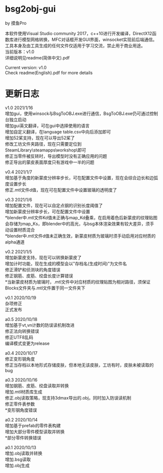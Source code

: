 bsg2obj-gui
=
by 摸鱼Pro  

本软件使用Visual Studio community 2017，c++10进行开发编译，DirectX12函数库进行模型网格转换，MFC对话框开发GUI界面，winsocket实现前后端通信。工具本身及由工具生成的任何文件仅适用于学习交流，禁止用于商业用途。  
当前版本：v1.0  
详细说明见readme(简体中文).pdf  



Current version: v1.0  
Check readme(English).pdf for more details


更新日志
=
v1.0 2021/1/16  
增加gui，使用winsock与BsgToOBJ.exe进行通信，BsgToOBJ.exe仍可通过控制台独立启动  
增加gui英文翻译，可在gui中选择使用的语言  
增加自定义翻译，在language table.csv中向后添加即可  
增加52桨支持，现在可以导出52桨了  
修改工坊文件夹路径，现在只需要定位到SteamLibrary\steamapps\workshop\即可  
修正当零件被反转时，导出模型时没有正确应用的问题  
修正导出的蒙皮表面厚度只有游戏中一半的问题  

v0.4 2021/1/7  
增加基于角度的新蒙皮分辨率步长，可在配置文件中设置，现在会综合边长和边弧度设置步长  
修正.mtl文件d值，现在可在配置文件中设置玻璃的透明度了  

v0.3 2021/1/6  
增加配置文件，现在可以自定点钢的识别长度阈值了  
增加新蒙皮分辨率步长，可在配置文件中设置  
*blender中.mtl文件Kd值未正确与map_Kd叠乘，在启用着色后新蒙皮的纹理贴图会存储为map_Ks，即blender中的高光，与bsg本体渲染效果有较大差异，须手动设置材质混合  
*blender中.mtl文件d值未正确生效，新蒙皮材质为玻璃时须手动启用对应材质的alpha通道  

v0.2 2021/1/5  
增加新蒙皮支持，现在可以转换新蒙皮了  
增加计时功能，现在生成的模型会以"存档名(生成时间)"为文件名  
修正滑铲和侦测块的角度错误  
修正钢筋、皮筋、绞盘长度计算错误  
*当新蒙皮材质为玻璃时，.mtl文件中对应材质的纹理贴图为相对路径，须保证Blocks文件夹与.mtl文件置于同一文件夹下  

v0.1 2020/10/19  
杂项修正  
正式发布  

a0.5 2020/10/18  
增加基于vt,vn计数的防误读机制改进  
修正法向转换错误  
修正UTF8乱码  
编译模式变更为release  

a0.4 2020/10/17  
修正变形钢角度  
修正当存档以本地形式存储皮肤，但本地无该皮肤，工坊有时，皮肤未被读取的bug  

a0.3 2020/10/16  
增加钢筋、皮筋、绞盘读取并转换  
增加.mtl材质库生成  
修正.obj读取策略，现支持3dmax导出的.obj，同时加入防误读机制  
修正零件表参数  
*变形钢角度错误  

a0.2 2020/10/14  
增加基于prefab的零件表构建  
增加大部分零件模型读取并转换  
*部分零件转换错误  

a0.1 2020/10/13  
增加.obj读取并转换  
增加.bsg读取  
增加.obj生成  
